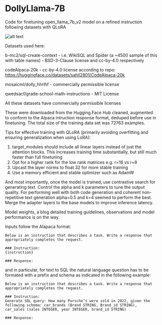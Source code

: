 # DollyLlama-7B
Code for finetuning open_llama_7b_v2 model on a refined instruction following datasets with QLoRA


![alt text](https://github.com/avisoori-databricks/Dolly_llama/blob/main/dolly_llama_chilling.png?raw=true)

Datasets used here:


b-mc2/sql-create-context - i.e. WikiSQL and Spider (a ~4500 sample of this with table names) - BSD-3-Clause license and cc-by-4.0 respectively

codeAlpaca-20k - cc-by-4.0 license according to repo: https://huggingface.co/datasets/sahil2801/CodeAlpaca-20k

mosaicml/dolly_hhrlhf - commercially permissible license

qwedsacf/grade-school-math-instructions - MIT License

All these datasets have commercially permissible licenses


These were downloaded from the Hugging Face Hub cleaned, augmented to conform to the Alpaca intruction response format, deduped before use in finetuning. The total size of the training data set was 72763 examples.

Tips for effective training with QLoRA (primarily avoiding overfitting and ensuring generalization when using LoRA):
1. target_modules should include all linear layers instead of just the attention blocks. This increases training time substantially, but still much faster than full finetuning
2. Opt for a higher rank for the low rank matrices e.g. r=16 vs r=8
3. Upcast the layer norms to float 32 for more stable training
4. Use a memory efficient and stable optimizer such as AdamW

And most importantly, once the model is trained, use contrastive search for generating text. Control the alpha and k parameters to tune the output quality. For performing well with both code generation and coherent non-repetitive text generation alpha=0.5 and k=4 seemed to perform the best. Merge the adapter layers to the base models to improve inference latency.

Model weights, a blog detailed training guidelines, observations and model performance is on the way.

Inputs follow the Alapaca format: 
```
Below is an instruction that describes a task. Write a response that appropriately completes the request.

### Instruction:
{instruction}

### Response:
```

and in particular, for text to SQL the natural language question has to be formated with a prefix and schema as indicated in the following example:
```
Below is an instruction that describes a task. Write a response that appropriately completes the request.

### Instruction:
Generate SQL query: How many Porsche’s were sold in 2022, given the following schema: car_brands (Brand STRING, Brand_id STRING), car_sales (sales INTEGER, year INTEGER, brand_id STRING)

### Response:
```
